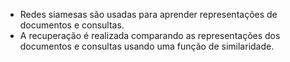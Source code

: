 - Redes siamesas são usadas para aprender representações de documentos e consultas.
- A recuperação é realizada comparando as representações dos documentos e consultas usando uma função de similaridade.
